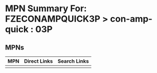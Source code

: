 



# MPN Summary For: FZECONAMPQUICK3P > con-amp-quick : 03P

## MPNs
  

|MPN|Direct Links|Search Links|
| :--- | :--- | :--- |
||||
